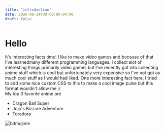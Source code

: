 ```yaml
---
title: "introduction"
date: 2020-08-24T00:00:00-04:00
draft: false
---
```

<!DOCTYPE html>
<html>
<body>
  <h1> Hello </h1>
  
It's interesting facts time! I like to make video games and because of that I've learnedmany different programming languages. I collect alot of interesting things primarily video games but I've recently got into collecting anime stuff which is cool but unfortunately very expensive so I've not got as much cool stuff as I would had liked. One more interesting fact here, I tried to add some nice custom CSS to this to make a cool image pulse but this format wouldn't allow me :(
  <br>
  My top 3 favorite anime are
  
  <ul>
<li>Dragon Ball Super</li>
<li>Jojo's Bizzare Adventure</li>
<li>Toradora</li>
</ul>

![bitmojime](https://sharp-sammet-7aa19b.netlify.app/IMG_8681.png)
</body>
</html>
